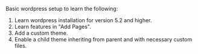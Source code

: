 Basic wordpress setup to learn the following:

1. Learn wordpress installation for version 5.2 and higher.
2. Learn features in "Add Pages".
3. Add a custom theme.
4. Enable a child theme inheriting from parent and with necessary custom files.